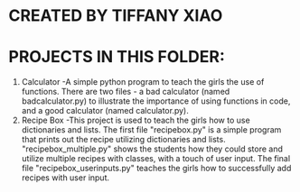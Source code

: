 # CREATED BY TIFFANY XIAO

# PROJECTS IN THIS FOLDER:
1. Calculator
  -A simple python program to teach the girls the use of functions. There are two files - a bad calculator (named badcalculator.py) to illustrate the importance of using functions in code, and a good calculator (named calculator.py).
2. Recipe Box
  -This project is used to teach the girls how to use dictionaries and lists. The first file "recipebox.py" is a simple program that prints out the recipe utilizing dictionaries and lists. "recipebox_multiple.py" shows the students how they could store and utilize multiple recipes with classes, with a touch of user input. The final file "recipebox_userinputs.py" teaches the girls how to successfully add recipes with user input.
  
